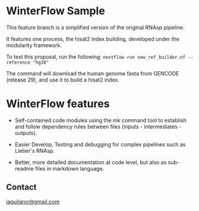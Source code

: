 # WinterFlow Sample

This feature branch is a simplified version of the original RNAsp pipeline.

It features one process, the hisat2 index building, developed under the modularity framework.

To test this proposal, run the following: `nextflow run new_ref_builder.nf --reference "hg38"`

The command will download the human genome fasta from GENCODE (release 29), and use it to build a hisat2 index.

# WinterFlow features

* Self-contained code modules using the mk command tool to establish and follow dependency rules between files (inputs - intermediates - outputs).

* Easier Develop, Testing and debugging for complex pipelines such as Lieber's RNAsp.

* Better, more detailed documentation at code level, but also as sub-readme files in markdown language.

## Contact
iaguilaror@gmail.com
